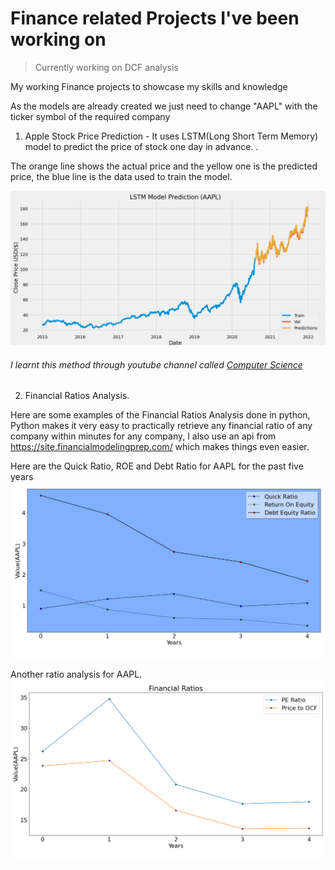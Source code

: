 # Finance related Projects I've been working on

> Currently working on DCF analysis

My working Finance projects to showcase my skills and knowledge

As the models are already created we just need to change "AAPL" with the ticker symbol of the required company

1. Apple Stock Price Prediction - It uses LSTM(Long Short Term Memory) model to predict the price of stock one day in advance.
.

The orange line shows the actual price and the yellow one is the predicted price, the blue line is the data used to train the model.

![](img/pred_aaplc.png)
###### I learnt this method through youtube channel called [Computer Science](https://www.youtube.com/c/ComputerSciencecompsci112358)

2. Financial Ratios Analysis. 

Here are some examples of the Financial Ratios Analysis done in python, 
Python makes it very easy to practically retrieve any financial ratio of any company within minutes for any company,
I also use an api from https://site.financialmodelingprep.com/ which makes things even easier.

Here are the Quick Ratio, ROE and Debt Ratio for AAPL for the past five years
![](img/finratios_1.png)

Another ratio analysis for AAPL.
![](img/finratios_2.png)
